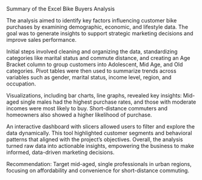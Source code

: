 Summary of the Excel Bike Buyers Analysis

The analysis aimed to identify key factors influencing customer bike purchases by examining demographic, economic, and lifestyle data. The goal was to generate insights to support strategic marketing decisions and improve sales performance.

Initial steps involved cleaning and organizing the data, standardizing categories like marital status and commute distance, and creating an Age Bracket column to group customers into Adolescent, Mid Age, and Old categories. Pivot tables were then used to summarize trends across variables such as gender, marital status, income level, region, and occupation.

Visualizations, including bar charts, line graphs, revealed key insights: Mid-aged single males had the highest purchase rates, and those with moderate incomes were most likely to buy. Short-distance commuters and homeowners also showed a higher likelihood of purchase.

An interactive dashboard with slicers allowed users to filter and explore the data dynamically. This tool highlighted customer segments and behavioral patterns that aligned with the project’s objectives. Overall, the analysis turned raw data into actionable insights, empowering the business to make informed, data-driven marketing decisions.

Recommendation: Target mid-aged, single professionals in urban regions, focusing on affordability and convenience for short-distance commuting.
